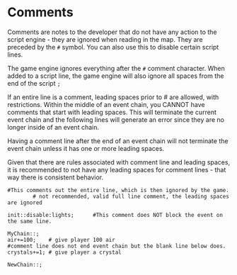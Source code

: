 # Comments
Comments are notes to the developer that do not have any action to the script engine - they are ignored when reading in the map. They are preceded by the `#` symbol. You can also use this to disable certain script lines.

The game engine ignores everything after the `#` comment character.  When added to a script line, the game engine will also ignore all spaces from the end of the script `;`

If an entire line is a comment, leading spaces prior to # are allowed, with restrictions.
Within the middle of an event chain, you CANNOT have comments that start with leading spaces. This will terminate the current event chain and the following lines will generate an error since they are no longer inside of an event chain.

Having a comment line after the end of an event chain will not terminate the event chain unless it has one or more leading spaces.

Given that there are rules associated with comment line and leading spaces, it is recommended to not have any leading spaces for comment lines - that way there is consistent behavior.

```mms
#This comments out the entire line, which is then ignored by the game.
        # not recommended, valid full line comment, the leading spaces are ignored
 
init::disable:lights;      #This comment does NOT block the event on the same line.

MyChain::;
air+=100;    # give player 100 air
#comment line does not end event chain but the blank line below does.
crystals+=1; # give player a crystal

NewChain::;

```